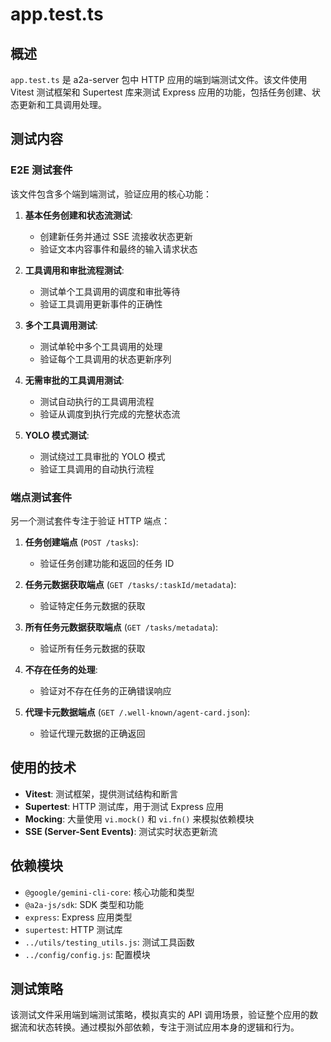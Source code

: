 # app.test.ts

## 概述

`app.test.ts` 是 a2a-server 包中 HTTP 应用的端到端测试文件。该文件使用 Vitest 测试框架和 Supertest 库来测试 Express 应用的功能，包括任务创建、状态更新和工具调用处理。

## 测试内容

### E2E 测试套件
该文件包含多个端到端测试，验证应用的核心功能：

1. **基本任务创建和状态流测试**:
   - 创建新任务并通过 SSE 流接收状态更新
   - 验证文本内容事件和最终的输入请求状态

2. **工具调用和审批流程测试**:
   - 测试单个工具调用的调度和审批等待
   - 验证工具调用更新事件的正确性

3. **多个工具调用测试**:
   - 测试单轮中多个工具调用的处理
   - 验证每个工具调用的状态更新序列

4. **无需审批的工具调用测试**:
   - 测试自动执行的工具调用流程
   - 验证从调度到执行完成的完整状态流

5. **YOLO 模式测试**:
   - 测试绕过工具审批的 YOLO 模式
   - 验证工具调用的自动执行流程

### 端点测试套件
另一个测试套件专注于验证 HTTP 端点：

1. **任务创建端点** (`POST /tasks`):
   - 验证任务创建功能和返回的任务 ID

2. **任务元数据获取端点** (`GET /tasks/:taskId/metadata`):
   - 验证特定任务元数据的获取

3. **所有任务元数据获取端点** (`GET /tasks/metadata`):
   - 验证所有任务元数据的获取

4. **不存在任务的处理**:
   - 验证对不存在任务的正确错误响应

5. **代理卡元数据端点** (`GET /.well-known/agent-card.json`):
   - 验证代理元数据的正确返回

## 使用的技术

- **Vitest**: 测试框架，提供测试结构和断言
- **Supertest**: HTTP 测试库，用于测试 Express 应用
- **Mocking**: 大量使用 `vi.mock()` 和 `vi.fn()` 来模拟依赖模块
- **SSE (Server-Sent Events)**: 测试实时状态更新流

## 依赖模块

- `@google/gemini-cli-core`: 核心功能和类型
- `@a2a-js/sdk`: SDK 类型和功能
- `express`: Express 应用类型
- `supertest`: HTTP 测试库
- `../utils/testing_utils.js`: 测试工具函数
- `../config/config.js`: 配置模块

## 测试策略

该测试文件采用端到端测试策略，模拟真实的 API 调用场景，验证整个应用的数据流和状态转换。通过模拟外部依赖，专注于测试应用本身的逻辑和行为。